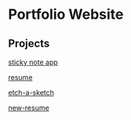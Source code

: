 # Portfolio Website

## Projects

[sticky note app](https://bulletinboard-git-main-saikatbishal.vercel.app/)

[resume](https://resume-blond-mu.vercel.app/)

[etch-a-sketch](https://sketch-it-up.vercel.app/)

[new-resume](portfolio-peach-five-31.vercel.app)
